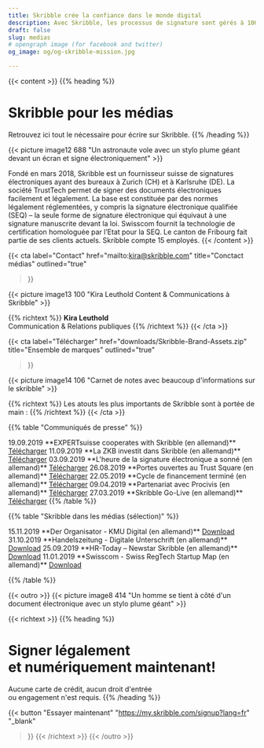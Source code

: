 ```yaml
---
title: Skribble crée la confiance dans le monde digital
description: Avec Skribble, les processus de signature sont gérés à 100% numériquement, sur la base de la signature électronique qualifiée "SEQ" – la signature électronique qui équivaut à une signature manuscrite, selon la loi suisse et européenne.
draft: false
slug: medias
# opengraph image (for facebook and twitter)
og_image: og/og-skribble-mission.jpg

---
```


{{< content >}}
{{% heading %}}
# Skribble pour les médias
Retrouvez ici tout le nécessaire pour écrire sur Skribble.
{{% /heading %}}

{{< picture image12 688 "Un astronaute vole avec un stylo plume géant devant un écran et signe électroniquement" >}}

Fondé en mars 2018, Skribble est un fournisseur suisse de signatures électroniques ayant des bureaux à Zurich (CH) et à Karlsruhe (DE). La société TrustTech permet de signer des documents électroniques facilement et légalement. La base est constituée par des normes légalement réglementées, y compris la signature électronique qualifiée (SEQ) – la seule forme de signature électronique qui équivaut à une signature manuscrite devant la loi. Swisscom fournit la technologie de certification homologuée par l’Etat pour la SEQ. Le canton de Fribourg fait partie de ses clients actuels. Skribble compte 15 employés.
{{< /content >}}

{{< cta
  label="Contact"
  href="mailto:kira@skribble.com"
  title="Conctact médias"
  outlined="true"
>}}

{{< picture image13 100 "Kira Leuthold Content & Communications à Skribble" >}}

{{% richtext %}}
**Kira Leuthold**<br>
Communication & Relations publiques
{{% /richtext %}}
{{< /cta >}}

{{< cta
  label="Télécharger"
  href="downloads/Skribble-Brand-Assets.zip"
  title="Ensemble de marques"
  outlined="true"
>}}

{{< picture image14 106 "Carnet de notes avec beaucoup d'informations sur le skribble" >}}

{{% richtext %}}
Les atouts les plus importants de Skribble sont à portée de main :
{{% /richtext %}}
{{< /cta >}}

{{% table "Communiqués de presse" %}}
<tr>
  <td>19.09.2019</td>
  <td>**EXPERTsuisse cooperates with Skribble (en allemand)**</td>
  <td>
    <a href="downloads/20190919-Medienmitteilung-EXPERTsuisse-kooperiert-mit-Skribble.pdf" target="_blank">Télécharger</a>
  </td>
</tr>
<tr>
  <td>11.09.2019</td>
  <td>**La ZKB investit dans Skribble (en allemand)**</td>
  <td>
    <a href="downloads/20190911-Medienmitteilung-ZKB-investiert-in-Skribble.pdf" target="_blank">Télécharger</a>
  </td>
</tr>
<tr>
  <td>03.09.2019</td>
  <td>**L'heure de la signature électronique a sonné (en allemand)**</td>
  <td>
    <a href="downloads/20190903-Das-Momentum-für-die-elektronische-Signatur-ist-da.pdf" target="_blank">Télécharger</a>
  </td>
</tr>
<tr>
  <td>26.08.2019</td>
  <td>**Portes ouvertes au Trust Square (en allemand)**</td>
  <td>
    <a href="downloads/20190826-Digitaltag-im-Trust-Square-mit-Skribble.pdf" target="_blank">Télécharger</a>
  </td>
</tr>


<tr>
  <td>22.05.2019</td>
  <td>**Cycle de financement terminé (en allemand)**</td>
  <td>
    <a href="downloads/20190522-medienmitteilung-skribble-abschluss-finanzierungsrunde.pdf" target="_blank">Télécharger</a>
  </td>
</tr>
<tr>
  <td>09.04.2019</td>
  <td>**Partenariat avec Procivis (en allemand)**</td>
  <td>
    <a href="downloads/20190409-press-release-procivis-skribble-collaboration.pdf" target="_blank">Télécharger</a>
  </td>
</tr>
<tr>
  <td style="width:10%;">27.03.2019</td>
  <td style="width:80%;">**Skribble Go-Live (en allemand)**</td>
  <td style="width:10%;">
    <a href="downloads/20190327-medienmitteilung-skribble-go-live.pdf" target="_blank">Télécharger</a>
  </td>
</tr>
{{% /table %}}

{{% table "Skribble dans les médias (sélection)" %}}
<tr>
  <td style="width:10%;">15.11.2019</td>
  <td style="width:80%;">**Der Organisator - KMU Digital (en allemand)**</td>
  <td style="width:10%;">
    <a href="downloads/20191115_Der_Organisator_Skribble.pdf" target="_blank">Download</a>
  </td>
</tr>
<tr>
  <td style="width:10%;">31.10.2019</td>
  <td style="width:80%;">**Handelszeitung - Digitale Unterschrift (en allemand)**</td>
  <td style="width:10%;">
    <a href="downloads/20191031-Handelzeitung.pdf" target="_blank">Download</a>
  </td>
</tr>
<tr>
  <td style="width:10%;">25.09.2019</td>
  <td style="width:80%;">**HR-Today – Newstar Skribble (en allemand)**</td>
  <td style="width:10%;">
    <a href="downloads/20190925_HRToday_Skribble.pdf" target="_blank">Download</a>
  </td>
</tr>
<tr>
  <td style="width:10%;">11.01.2019</td>
  <td style="width:80%;">**Swisscom - Swiss RegTech Startup Map (en allemand)**</td>
  <td style="width:10%;">
    <a href="downloads/20190111_Swisscom_RegTechMap_Skribble.pdf" target="_blank">Download</a>
  </td>
</tr>

{{% /table %}}

{{< outro >}}
{{< picture image8 414 "Un homme se tient à côté d'un document électronique avec un stylo plume géant" >}}

{{< richtext >}}
{{% heading %}}
# Signer légalement <br class="hide-for-mobile">et numériquement maintenant!
Aucune carte de crédit, aucun droit d'entrée <br class="hide-for-mobile">ou engagement n'est requis.
{{% /heading %}}

{{< button
  "Essayer maintenant"
  "https://my.skribble.com/signup?lang=fr"
  "_blank"
>}}
{{< /richtext >}}
{{< /outro >}}
